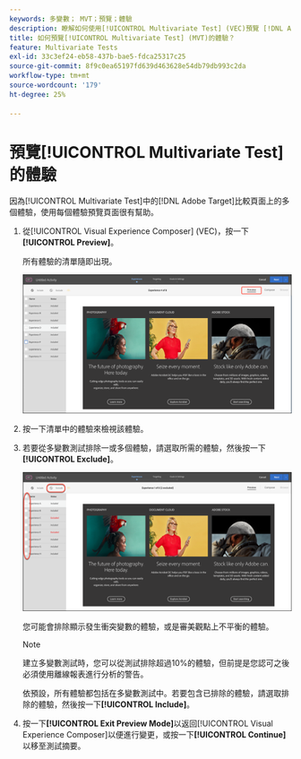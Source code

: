 ```yaml
---
keywords: 多變數； MVT；預覽；體驗
description: 瞭解如何使用[!UICONTROL Multivariate Test] (VEC)預覽 [!DNL Adobe Target] 中[!UICONTROL Visual Experience Composer] (MVT)活動的每個體驗。
title: 如何預覽[!UICONTROL Multivariate Test] (MVT)的體驗？
feature: Multivariate Tests
exl-id: 33c3ef24-eb58-437b-bae5-fdca25317c25
source-git-commit: 8f9c0ea65197fd639d463628e54db79db993c2da
workflow-type: tm+mt
source-wordcount: '179'
ht-degree: 25%

---
```


# 預覽[!UICONTROL Multivariate Test]的體驗

因為[!UICONTROL Multivariate Test]中的[!DNL Adobe Target]比較頁面上的多個體驗，使用每個體驗預覽頁面很有幫助。

1. 從[!UICONTROL Visual Experience Composer] (VEC)，按一下&#x200B;**[!UICONTROL Preview]**。

   所有體驗的清單隨即出現。

   ![預覽影像](assets/preview.png)

1. 按一下清單中的體驗來檢視該體驗。

1. 若要從多變數測試排除一或多個體驗，請選取所需的體驗，然後按一下&#x200B;**[!UICONTROL Exclude]**。

   ![排除體驗](/help/main/c-activities/c-multivariate-testing/t-create-multivariate-test/assets/preview-mvt-exclude.png)

   您可能會排除顯示發生衝突變數的體驗，或是審美觀點上不平衡的體驗。

   >[!NOTE]
   >
   >建立多變數測試時，您可以從測試排除超過10%的體驗，但前提是您認可之後必須使用離線報表進行分析的警告。

   依預設，所有體驗都包括在多變數測試中。若要包含已排除的體驗，請選取排除的體驗，然後按一下&#x200B;**[!UICONTROL Include]**。

1. 按一下&#x200B;**[!UICONTROL Exit Preview Mode]**&#x200B;以返回[!UICONTROL Visual Experience Composer]以便進行變更，或按一下&#x200B;**[!UICONTROL Continue]**&#x200B;以移至測試摘要。

